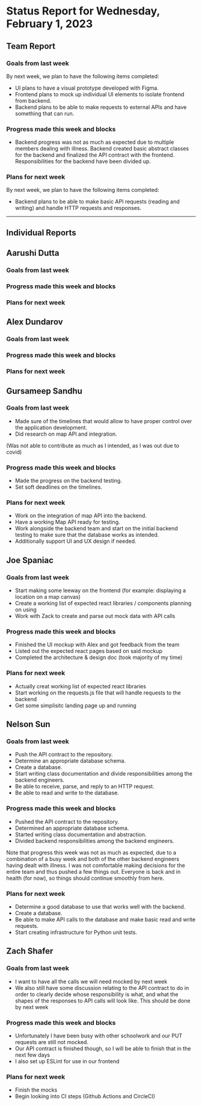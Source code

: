 # Status Report for Wednesday, February 1, 2023

## Team Report

### Goals from last week
By next week, we plan to have the following items completed:
- UI plans to have a visual prototype developed with Figma.
- Frontend plans to mock up individual UI elements to isolate frontend from backend.
- Backend plans to be able to make requests to external APIs and have something that can run.

### Progress made this week and blocks
- Backend progress was not as much as expected due to multiple members dealing with illness. Backend created 
basic abstract classes for the backend and finalized the API contract with the frontend. Responsibilities for the
backend have been divided up.

### Plans for next week
By next week, we plan to have the following items completed:
- Backend plans to be able to make basic API requests (reading and writing) and handle
HTTP requests and responses. 

---
## Individual Reports

## Aarushi Dutta

### Goals from last week

### Progress made this week and blocks

### Plans for next week

## Alex Dundarov

### Goals from last week

### Progress made this week and blocks

### Plans for next week

## Gursameep Sandhu

### Goals from last week
- Made sure of the timelines that would allow to have proper control over the application development.
- Did research on map API and integration.

(Was not able to contribute as much as I intended, as I was out due to covid)

### Progress made this week and blocks
- Made the progress on the backend testing.
- Set soft deadlines on the timelines.

### Plans for next week
- Work on the integration of map API into the backend.
- Have a working Map API ready for testing.
- Work alongside the backend team and start on the initial backend testing to make sure that the database works as intended.
- Additionally support UI and UX design if needed.

## Joe Spaniac

### Goals from last week
- Start making some leeway on the frontend (for example: displaying a location on a map canvas)
- Create a working list of expected react libraries / components planning on using
- Work with Zack to create and parse out mock data with API calls

### Progress made this week and blocks
- Finished the UI mockup with Alex and got feedback from the team
- Listed out the expected react pages based on said mockup
- Completed the architecture & design doc (took majority of my time)

### Plans for next week
- Actually creat working list of expected react libraries
- Start working on the requests.js file that will handle requests to the backend
- Get some simplisitc landing page up and running

## Nelson Sun

### Goals from last week
- Push the API contract to the repository.
- Determine an appropriate database schema.
- Create a database.
- Start writing class documentation and divide responsibilities among the backend engineers.
- Be able to receive, parse, and reply to an HTTP request.
- Be able to read and write to the database.

### Progress made this week and blocks
- Pushed the API contract to the repository.
- Determined an appropriate database schema.
- Started writing class documentation and abstraction.
- Divided backend responsibilities among the backend engineers.

Note that progress this week was not as much as expected, due to a combination of a busy week and
both of the other backend engineers having dealt with illness. I was not comfortable making decisions for
the entire team and thus pushed a few things out. Everyone is back and in health (for now), so things should
continue smoothly from here.

### Plans for next week
- Determine a good database to use that works well with the backend.
- Create a database.
- Be able to make API calls to the database and make basic read and write requests.
- Start creating infrastructure for Python unit tests.

## Zach Shafer

### Goals from last week
- I want to have all the calls we will need mocked by next week
- We also still have some discussion relating to the API contract to do in order to clearly decide
whose responsibility is what, and what the shapes of the responses to API calls will look like. This
should be done by next week

### Progress made this week and blocks
- Unfortunately I have been busy with other schoolwork and our PUT requests are still not mocked.
- Our API contract is finished though, so I will be able to finish that in the next few days
- I also set up ESLint for use in our frontend

### Plans for next week
- Finish the mocks
- Begin looking into CI steps (Github Actions and CircleCI)
